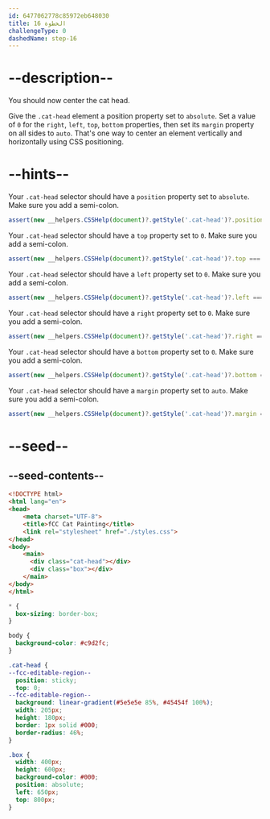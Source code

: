 ```yaml
---
id: 6477062778c85972eb648030
title: الخطوة 16
challengeType: 0
dashedName: step-16
---
```


# --description--

You should now center the cat head.

Give the `.cat-head` element a position property set to `absolute`. Set a value of `0` for the `right`, `left`, `top`, `bottom` properties, then set its `margin` property on all sides to `auto`. That's one way to center an element vertically and horizontally using CSS positioning.

# --hints--

Your `.cat-head` selector should have a `position` property set to `absolute`. Make sure you add a semi-colon.

```js
assert(new __helpers.CSSHelp(document)?.getStyle('.cat-head')?.position === 'absolute')
```

Your `.cat-head` selector should have a `top` property set to `0`. Make sure you add a semi-colon.

```js
assert(new __helpers.CSSHelp(document)?.getStyle('.cat-head')?.top === '0px')
```

Your `.cat-head` selector should have a `left` property set to `0`. Make sure you add a semi-colon.

```js
assert(new __helpers.CSSHelp(document)?.getStyle('.cat-head')?.left === '0px')
```

Your `.cat-head` selector should have a `right` property set to `0`. Make sure you add a semi-colon.

```js
assert(new __helpers.CSSHelp(document)?.getStyle('.cat-head')?.right === '0px')
```

Your `.cat-head` selector should have a `bottom` property set to `0`. Make sure you add a semi-colon.

```js
assert(new __helpers.CSSHelp(document)?.getStyle('.cat-head')?.bottom === '0px')
```

Your `.cat-head` selector should have a `margin` property set to `auto`. Make sure you add a semi-colon.

```js
assert(new __helpers.CSSHelp(document)?.getStyle('.cat-head')?.margin === 'auto')
```

# --seed--

## --seed-contents--

```html
<!DOCTYPE html>
<html lang="en">
<head>
    <meta charset="UTF-8">
    <title>fCC Cat Painting</title>
    <link rel="stylesheet" href="./styles.css">
</head>
<body>
    <main>
      <div class="cat-head"></div>
      <div class="box"></div>
    </main>
</body>
</html>
```

```css
* {
  box-sizing: border-box;
}

body {
  background-color: #c9d2fc;
}

.cat-head {
--fcc-editable-region--
  position: sticky;
  top: 0;
--fcc-editable-region--
  background: linear-gradient(#5e5e5e 85%, #45454f 100%);
  width: 205px;
  height: 180px;
  border: 1px solid #000;
  border-radius: 46%;
}

.box {
  width: 400px;
  height: 600px;
  background-color: #000;
  position: absolute;
  left: 650px;
  top: 800px;
}
```
